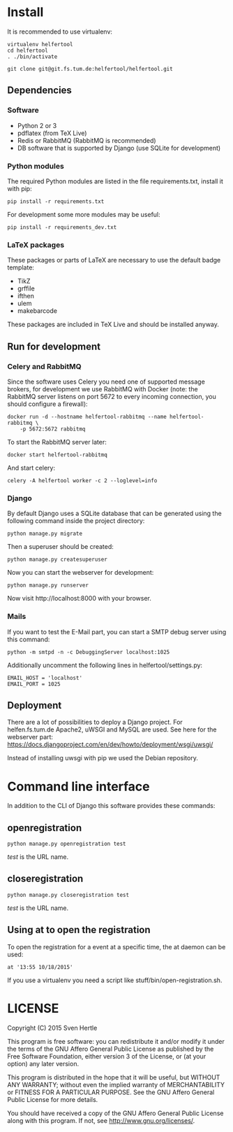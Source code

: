 # Install

It is recommended to use virtualenv:

    virtualenv helfertool
    cd helfertool
    . ./bin/activate

    git clone git@git.fs.tum.de:helfertool/helfertool.git

## Dependencies

### Software

 * Python 2 or 3
 * pdflatex (from TeX Live)
 * Redis or RabbitMQ (RabbitMQ is recommended)
 * DB software that is supported by Django (use SQLite for development)

### Python modules

The required Python modules are listed in the file requirements.txt, install
it with pip:

    pip install -r requirements.txt

For development some more modules may be useful:

    pip install -r requirements_dev.txt

### LaTeX packages

These packages or parts of LaTeX are necessary to use the default badge
template:

 * TikZ
 * grffile
 * ifthen
 * ulem
 * makebarcode

These packages are included in TeX Live and should be installed anyway.

## Run for development

### Celery and RabbitMQ

Since the software uses Celery you need one of supported message brokers, for
development we use RabbitMQ with Docker (note: the RabbitMQ server listens on
port 5672 to every incoming connection, you should configure a firewall):

    docker run -d --hostname helfertool-rabbitmq --name helfertool-rabbitmq \
        -p 5672:5672 rabbitmq

To start the RabbitMQ server later:

    docker start helfertool-rabbitmq

And start celery:

    celery -A helfertool worker -c 2 --loglevel=info

### Django

By default Django uses a SQLite database that can be generated using the
following command inside the project directory:

    python manage.py migrate

Then a superuser should be created:

    python manage.py createsuperuser

Now you can start the webserver for development:

    python manage.py runserver

Now visit http://localhost:8000 with your browser.

### Mails

If you want to test the E-Mail part, you can start a SMTP debug server using
this command:

    python -m smtpd -n -c DebuggingServer localhost:1025

Additionally uncomment the following lines in helfertool/settings.py:

    EMAIL_HOST = 'localhost'
    EMAIL_PORT = 1025

## Deployment

There are a lot of possibilities to deploy a Django project. For
helfen.fs.tum.de Apache2, uWSGI and MySQL are used. See here for the webserver
part: https://docs.djangoproject.com/en/dev/howto/deployment/wsgi/uwsgi/

Instead of installing uwsgi with pip we used the Debian repository.


# Command line interface

In addition to the CLI of Django this software provides these commands:

## openregistration

    python manage.py openregistration test

*test* is the URL name.

## closeregistration

    python manage.py closeregistration test

*test* is the URL name.

## Using at to open the registration

To open the registration for a event at a specific time, the at daemon can be
used:

    at '13:55 10/18/2015'

If you use a virtualenv you need a script like stuff/bin/open-registration.sh.

# LICENSE

Copyright (C) 2015  Sven Hertle

This program is free software: you can redistribute it and/or modify
it under the terms of the GNU Affero General Public License as
published by the Free Software Foundation, either version 3 of the
License, or (at your option) any later version.

This program is distributed in the hope that it will be useful,
but WITHOUT ANY WARRANTY; without even the implied warranty of
MERCHANTABILITY or FITNESS FOR A PARTICULAR PURPOSE.  See the
GNU Affero General Public License for more details.

You should have received a copy of the GNU Affero General Public License
along with this program.  If not, see <http://www.gnu.org/licenses/>.
